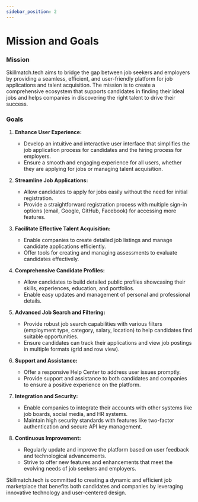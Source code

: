 ```yaml
---
sidebar_position: 2
---
```


# Mission and Goals

### Mission
Skillmatch.tech aims to bridge the gap between job seekers and employers by providing a seamless, efficient, and user-friendly platform for job applications and talent acquisition. The mission is to create a comprehensive ecosystem that supports candidates in finding their ideal jobs and helps companies in discovering the right talent to drive their success.

### Goals

1. **Enhance User Experience:**
   - Develop an intuitive and interactive user interface that simplifies the job application process for candidates and the hiring process for employers.
   - Ensure a smooth and engaging experience for all users, whether they are applying for jobs or managing talent acquisition.

2. **Streamline Job Applications:**
   - Allow candidates to apply for jobs easily without the need for initial registration.
   - Provide a straightforward registration process with multiple sign-in options (email, Google, GitHub, Facebook) for accessing more features.

3. **Facilitate Effective Talent Acquisition:**
   - Enable companies to create detailed job listings and manage candidate applications efficiently.
   - Offer tools for creating and managing assessments to evaluate candidates effectively.

4. **Comprehensive Candidate Profiles:**
   - Allow candidates to build detailed public profiles showcasing their skills, experiences, education, and portfolios.
   - Enable easy updates and management of personal and professional details.

5. **Advanced Job Search and Filtering:**
   - Provide robust job search capabilities with various filters (employment type, category, salary, location) to help candidates find suitable opportunities.
   - Ensure candidates can track their applications and view job postings in multiple formats (grid and row view).

6. **Support and Assistance:**
   - Offer a responsive Help Center to address user issues promptly.
   - Provide support and assistance to both candidates and companies to ensure a positive experience on the platform.

7. **Integration and Security:**
   - Enable companies to integrate their accounts with other systems like job boards, social media, and HR systems.
   - Maintain high security standards with features like two-factor authentication and secure API key management.

8. **Continuous Improvement:**
   - Regularly update and improve the platform based on user feedback and technological advancements.
   - Strive to offer new features and enhancements that meet the evolving needs of job seekers and employers.

Skillmatch.tech is committed to creating a dynamic and efficient job marketplace that benefits both candidates and companies by leveraging innovative technology and user-centered design.